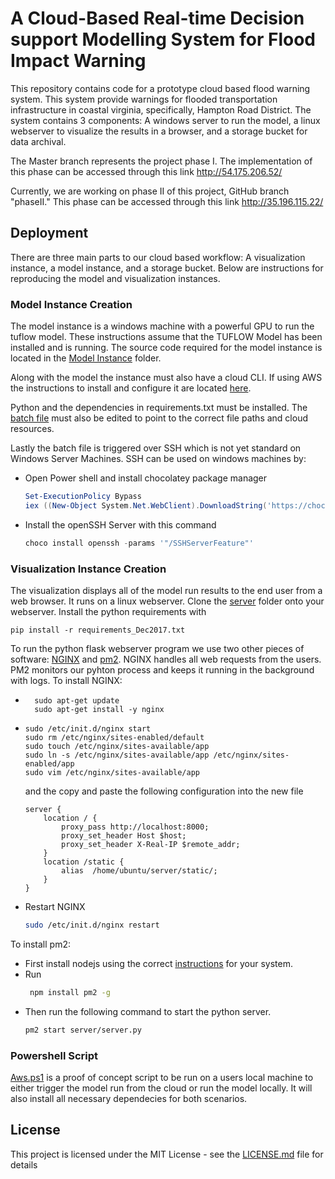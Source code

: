 # A Cloud-Based Real-time Decision support Modelling System for Flood Impact Warning

This repository contains code for a prototype cloud based flood warning system. This system provide warnings for flooded transportation infrastructure in coastal virginia, specifically, Hampton Road District. The system contains 3 components: A windows server to run the model, a linux webserver to visualize the results in a browser, and a storage bucket for data archival.

The Master branch represents the project phase I. The implementation of this phase can be accessed through this link http://54.175.206.52/

Currently, we are working on phase II of this project, GitHub branch "phaseII." This phase can be accessed through this link http://35.196.115.22/

## Deployment
There are three main parts to our cloud based workflow: A visualization instance, a model instance, and a storage bucket. Below are instructions for reproducing the model and visualization instances. 

### Model Instance Creation
The model instance is a windows machine with a powerful GPU to run the tuflow model. These instructions assume that the TUFLOW Model has been installed and is running. The source code required for the model instance is located in the [Model Instance](https://github.com/uva-hydroinformatics/FloodWarningModelProject/tree/master/PhaseI/Model_instance) folder. 

Along with the model the instance must also have a cloud CLI. If using AWS the instructions to install and configure it are located [here](https://docs.aws.amazon.com/cli/latest/userguide/installing.html). 

Python and the dependencies in requirements.txt must be installed. The [batch file](https://github.com/uva-hydroinformatics/FloodWarningModelProject/blob/master/PhaseI/Model_instance/run_workflow.bat) must also be edited to point to the correct file paths and cloud resources.

Lastly the batch file is triggered over SSH which is not yet standard on Windows Server Machines. SSH can be used on windows machines by:
* Open Power shell and install chocolatey package manager
    ```Powershell
    Set-ExecutionPolicy Bypass
	iex ((New-Object System.Net.WebClient).DownloadString('https://chocolatey.org/install.ps1'))```
* Install the openSSH Server with this command
    ```Powershell
    choco install openssh -params '"/SSHServerFeature"'
    ```
### Visualization Instance Creation
The visualization displays all of the model run results to the end user from a web browser. It runs on a linux webserver. 
Clone the [server](https://github.com/uva-hydroinformatics/FloodWarningModelProject/tree/master/PhaseI/Visualization_instance/server) folder onto your webserver. 
Install the python requirements with 
```
pip install -r requirements_Dec2017.txt
```
To run the python flask webserver program we use two other pieces of software: [NGINX](https://www.nginx.com/) and [pm2](https://github.com/Unitech/pm2). NGINX handles all web requests from the users. PM2 monitors our pyhton process and keeps it running in the background with logs.
To install NGINX:
* ```shell
    sudo apt-get update 
    sudo apt-get install -y nginx
    ```
*   ```shell
    sudo /etc/init.d/nginx start
    sudo rm /etc/nginx/sites-enabled/default
    sudo touch /etc/nginx/sites-available/app
    sudo ln -s /etc/nginx/sites-available/app /etc/nginx/sites-enabled/app
    sudo vim /etc/nginx/sites-available/app
    ```
    and the copy and paste the following configuration into the new file
    ```NGINX
    server {
        location / {
            proxy_pass http://localhost:8000;
            proxy_set_header Host $host;
            proxy_set_header X-Real-IP $remote_addr;
        }
        location /static {
            alias  /home/ubuntu/server/static/;
        }
    }
    ```
* Restart NGINX
  ```bash
  sudo /etc/init.d/nginx restart
  ```
  
To install pm2:
* First install nodejs using the correct [instructions](https://nodejs.org/en/download/package-manager/) for your system.
* Run
    ```bash
     npm install pm2 -g
     ```
* Then run the following command to start the python server.
    ```bash
    pm2 start server/server.py
    ```

### Powershell Script
[Aws.ps1](https://github.com/uva-hydroinformatics/FloodWarningModelProject/blob/master/PhaseI/AWS.ps1) is a proof of concept script to be run on a users local machine to either trigger the model run from the cloud or run the model locally. It will also install all necessary dependecies for both scenarios.

## License

This project is licensed under the MIT License - see the [LICENSE.md](LICENSE.md) file for details

